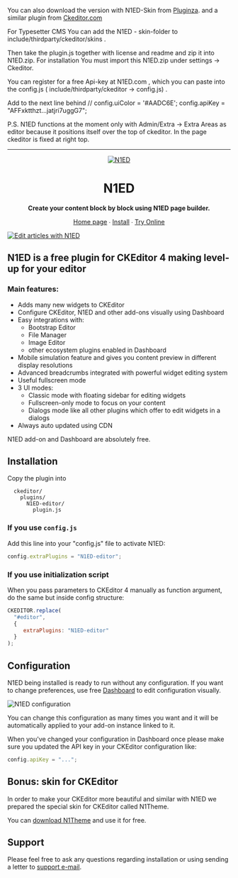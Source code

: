 
<p> You can also download the version with N1ED-Skin from <a href=https://https://pluginza.com/plugins/n1ed>Pluginza</a>.  and a similar plugin from <a href=https://ckeditor.com/cke4/addon/N1ED-editor>Ckeditor.com</a> </p>

<p>For Typesetter CMS You can add the N1ED - skin-folder to include/thirdparty/ckeditor/skins . </p>
<p> Then take the plugin.js together with license and readme and zip it into N1ED.zip. For installation You must import this N1ED.zip under settings -> Ckeditor.  </p>
<p>You can register for a free Api-key at N1ED.com , which you can paste into the config.js ( include/thirdparty/ckeditor -> config.js) .</p>
<p>Add to the next line behind // config.uiColor = '#AADC6E';  config.apiKey = "AFFxktthzt...jatjri7uggG7"; </p>    
<p> P.S. N1ED functions at the moment only with Admin/Extra -> Extra Areas as editor because it positions itself over the top of ckeditor. In the page ckeditor is fixed at right top. </p>
<hr size=1>
<p>    
<p align="center">
    <a href="https://n1ed.com/"><img src="https://n1ed.com/img/favicons/favicon-64x64.png" alt="N1ED" /></a>
</p>

<h1 align="center">N1ED</h1>

<p align="center">
    <strong>Create your content block by block using N1ED page builder.</strong>
</p>

<p align="center">
    <a href="https://n1ed.com/">Home page</a> ∙ <a href="https://n1ed.com/doc/install-ckeditor-plugin/">Install</a> ∙ <a href="https://n1ed.com/demo/">Try Online</a>
</p>

[![Edit articles with N1ED](https://n1ed.com/img/index/main-screenshot.jpg)](https://n1ed.com)

## N1ED is a free plugin for CKEditor 4 making level-up for your editor

### Main features:

- Adds many new widgets to CKEditor
- Configure CKEditor, N1ED and other add-ons visually using Dashboard
- Easy integrations with:
    - Bootstrap Editor
    - File Manager
    - Image Editor
    - other ecosystem plugins enabled in Dashboard
- Mobile simulation feature and gives you content preview in different display resolutions
- Advanced breadcrumbs integrated with powerful widget editing system
- Useful fullscreen mode
- 3 UI modes:
    - Classic mode with floating sidebar for editing widgets
    - Fullscreen-only mode to focus on your content
    - Dialogs mode like all other plugins which offer to edit widgets in a dialogs
- Always auto updated using CDN

N1ED add-on and Dashboard are absolutely free.


## Installation

Copy the plugin into

```
  ckeditor/
    plugins/
      N1ED-editor/
        plugin.js
```

### If you use `config.js`

Add this line into your "config.js" file to activate N1ED:

```js
config.extraPlugins = "N1ED-editor";
```

### If you use initialization script

When you pass parameters to CKEditor 4 manually as function argument, do the same but inside config structure:

```js
CKEDITOR.replace(
  "#editor",
  {
     extraPlugins: "N1ED-editor"
  }
);
```

## Configuration

N1ED being installed is ready to run without any configuration.
If you want to change preferences, use free [Dashboard](https://n1ed.com/dashboard) to edit configuration visually.

![N1ED configuration](https://n1ed.com/img/screenshots/docs/widgets/config-editor/visual-configuration.png)

You can change this configuration as many times you want and it will be automatically applied to your add-on instance linked to it.

When you've changed your configuration in Dashboard once please make sure you updated the API key in your CKEditor configuration like:

```js
config.apiKey = "...";
```


## Bonus: skin for CKEditor

In order to make your CKEditor more beautiful and similar with N1ED we prepared the special skin for CKEditor called N1Theme.

You can [download N1Theme](https://ckeditor.com/cke4/addon/n1theme) and use it for free.

## Support

Please feel free to ask any questions regarding installation or using sending a letter to [support e-mail](mailto:support@helpdesk.edsdk.com).
